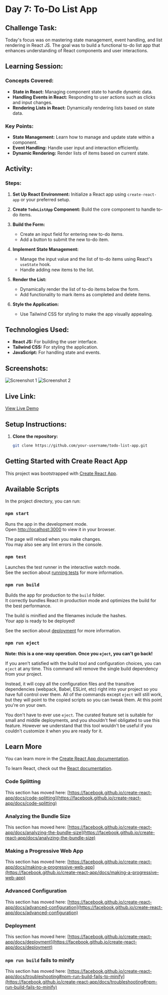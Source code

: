 # Day 7: To-Do List App

## Challenge Task:
Today's focus was on mastering state management, event handling, and list rendering in React JS. The goal was to build a functional to-do list app that enhances understanding of React components and user interactions.

## Learning Session:

### Concepts Covered:
- **State in React:** Managing component state to handle dynamic data.
- **Handling Events in React:** Responding to user actions such as clicks and input changes.
- **Rendering Lists in React:** Dynamically rendering lists based on state data.

### Key Points:
- **State Management:** Learn how to manage and update state within a component.
- **Event Handling:** Handle user input and interaction efficiently.
- **Dynamic Rendering:** Render lists of items based on current state.

## Activity:

### Steps:
1. **Set Up React Environment:**
   Initialize a React app using `create-react-app` or your preferred setup.

2. **Create `TodoListApp` Component:**
   Build the core component to handle to-do items.

3. **Build the Form:**
   - Create an input field for entering new to-do items.
   - Add a button to submit the new to-do item.

4. **Implement State Management:**
   - Manage the input value and the list of to-do items using React's `useState` hook.
   - Handle adding new items to the list.

5. **Render the List:**
   - Dynamically render the list of to-do items below the form.
   - Add functionality to mark items as completed and delete items.

6. **Style the Application:**
   - Use Tailwind CSS for styling to make the app visually appealing.

## Technologies Used:
- **React JS:** For building the user interface.
- **Tailwind CSS:** For styling the application.
- **JavaScript:** For handling state and events.

## Screenshots:
![Screenshot 1](./src/assets/images/toDo_desktop.PNG)
![Screenshot 2](./src/assets/images/toDo_mobile.png)

## Live Link:
[View Live Demo](https://simple-to-do-app-eight.vercel.app/)

## Setup Instructions:
1. **Clone the repository:**
   ```bash
   git clone https://github.com/your-username/todo-list-app.git


## Getting Started with Create React App

This project was bootstrapped with [Create React App](https://github.com/facebook/create-react-app).

## Available Scripts

In the project directory, you can run:

### `npm start`

Runs the app in the development mode.\
Open [http://localhost:3000](http://localhost:3000) to view it in your browser.

The page will reload when you make changes.\
You may also see any lint errors in the console.

### `npm test`

Launches the test runner in the interactive watch mode.\
See the section about [running tests](https://facebook.github.io/create-react-app/docs/running-tests) for more information.

### `npm run build`

Builds the app for production to the `build` folder.\
It correctly bundles React in production mode and optimizes the build for the best performance.

The build is minified and the filenames include the hashes.\
Your app is ready to be deployed!

See the section about [deployment](https://facebook.github.io/create-react-app/docs/deployment) for more information.

### `npm run eject`

**Note: this is a one-way operation. Once you `eject`, you can't go back!**

If you aren't satisfied with the build tool and configuration choices, you can `eject` at any time. This command will remove the single build dependency from your project.

Instead, it will copy all the configuration files and the transitive dependencies (webpack, Babel, ESLint, etc) right into your project so you have full control over them. All of the commands except `eject` will still work, but they will point to the copied scripts so you can tweak them. At this point you're on your own.

You don't have to ever use `eject`. The curated feature set is suitable for small and middle deployments, and you shouldn't feel obligated to use this feature. However we understand that this tool wouldn't be useful if you couldn't customize it when you are ready for it.

## Learn More

You can learn more in the [Create React App documentation](https://facebook.github.io/create-react-app/docs/getting-started).

To learn React, check out the [React documentation](https://reactjs.org/).

### Code Splitting

This section has moved here: [https://facebook.github.io/create-react-app/docs/code-splitting](https://facebook.github.io/create-react-app/docs/code-splitting)

### Analyzing the Bundle Size

This section has moved here: [https://facebook.github.io/create-react-app/docs/analyzing-the-bundle-size](https://facebook.github.io/create-react-app/docs/analyzing-the-bundle-size)

### Making a Progressive Web App

This section has moved here: [https://facebook.github.io/create-react-app/docs/making-a-progressive-web-app](https://facebook.github.io/create-react-app/docs/making-a-progressive-web-app)

### Advanced Configuration

This section has moved here: [https://facebook.github.io/create-react-app/docs/advanced-configuration](https://facebook.github.io/create-react-app/docs/advanced-configuration)

### Deployment

This section has moved here: [https://facebook.github.io/create-react-app/docs/deployment](https://facebook.github.io/create-react-app/docs/deployment)

### `npm run build` fails to minify

This section has moved here: [https://facebook.github.io/create-react-app/docs/troubleshooting#npm-run-build-fails-to-minify](https://facebook.github.io/create-react-app/docs/troubleshooting#npm-run-build-fails-to-minify)
